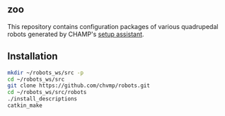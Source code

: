## zoo

This repository contains configuration packages of various quadrupedal robots generated by CHAMP's [setup assistant](https://github.com/chvmp/champ_setup_assistant).

## Installation

```bash
mkdir ~/robots_ws/src -p
cd ~/robots_ws/src
git clone https://github.com/chvmp/robots.git
cd ~/robots_ws/src/robots
./install_descriptions
catkin_make
```
